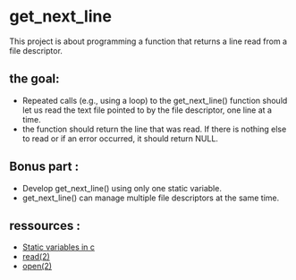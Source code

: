 # get_next_line
This project is about programming a function that returns a line read from a file descriptor.

## the goal:

- Repeated calls (e.g., using a loop) to the get_next_line() function should let us read the text file pointed to by the file descriptor, one line at a time.
- the function should return the line that was read. If there is nothing else to read or if an error occurred, it should return NULL.

## Bonus part :
- Develop get_next_line() using only one static variable.
- get_next_line() can manage multiple file descriptors at the same time.

## ressources :
- [Static variables in c](https://www.geeksforgeeks.org/static-variables-in-c/)
- [read(2)](https://linux.die.net/man/2/read)
- [open(2)](https://linux.die.net/man/2/open)
